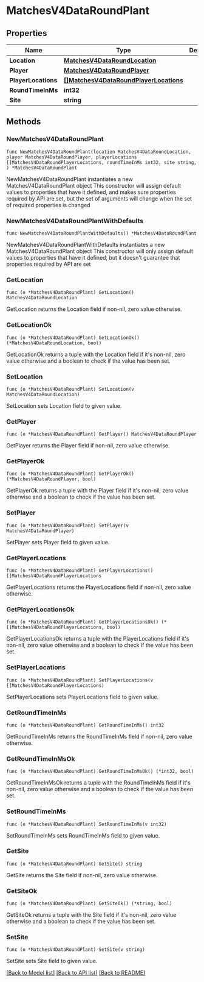 # MatchesV4DataRoundPlant

## Properties

Name | Type | Description | Notes
------------ | ------------- | ------------- | -------------
**Location** | [**MatchesV4DataRoundLocation**](MatchesV4DataRoundLocation.md) |  | 
**Player** | [**MatchesV4DataRoundPlayer**](MatchesV4DataRoundPlayer.md) |  | 
**PlayerLocations** | [**[]MatchesV4DataRoundPlayerLocations**](MatchesV4DataRoundPlayerLocations.md) |  | 
**RoundTimeInMs** | **int32** |  | 
**Site** | **string** |  | 

## Methods

### NewMatchesV4DataRoundPlant

`func NewMatchesV4DataRoundPlant(location MatchesV4DataRoundLocation, player MatchesV4DataRoundPlayer, playerLocations []MatchesV4DataRoundPlayerLocations, roundTimeInMs int32, site string, ) *MatchesV4DataRoundPlant`

NewMatchesV4DataRoundPlant instantiates a new MatchesV4DataRoundPlant object
This constructor will assign default values to properties that have it defined,
and makes sure properties required by API are set, but the set of arguments
will change when the set of required properties is changed

### NewMatchesV4DataRoundPlantWithDefaults

`func NewMatchesV4DataRoundPlantWithDefaults() *MatchesV4DataRoundPlant`

NewMatchesV4DataRoundPlantWithDefaults instantiates a new MatchesV4DataRoundPlant object
This constructor will only assign default values to properties that have it defined,
but it doesn't guarantee that properties required by API are set

### GetLocation

`func (o *MatchesV4DataRoundPlant) GetLocation() MatchesV4DataRoundLocation`

GetLocation returns the Location field if non-nil, zero value otherwise.

### GetLocationOk

`func (o *MatchesV4DataRoundPlant) GetLocationOk() (*MatchesV4DataRoundLocation, bool)`

GetLocationOk returns a tuple with the Location field if it's non-nil, zero value otherwise
and a boolean to check if the value has been set.

### SetLocation

`func (o *MatchesV4DataRoundPlant) SetLocation(v MatchesV4DataRoundLocation)`

SetLocation sets Location field to given value.


### GetPlayer

`func (o *MatchesV4DataRoundPlant) GetPlayer() MatchesV4DataRoundPlayer`

GetPlayer returns the Player field if non-nil, zero value otherwise.

### GetPlayerOk

`func (o *MatchesV4DataRoundPlant) GetPlayerOk() (*MatchesV4DataRoundPlayer, bool)`

GetPlayerOk returns a tuple with the Player field if it's non-nil, zero value otherwise
and a boolean to check if the value has been set.

### SetPlayer

`func (o *MatchesV4DataRoundPlant) SetPlayer(v MatchesV4DataRoundPlayer)`

SetPlayer sets Player field to given value.


### GetPlayerLocations

`func (o *MatchesV4DataRoundPlant) GetPlayerLocations() []MatchesV4DataRoundPlayerLocations`

GetPlayerLocations returns the PlayerLocations field if non-nil, zero value otherwise.

### GetPlayerLocationsOk

`func (o *MatchesV4DataRoundPlant) GetPlayerLocationsOk() (*[]MatchesV4DataRoundPlayerLocations, bool)`

GetPlayerLocationsOk returns a tuple with the PlayerLocations field if it's non-nil, zero value otherwise
and a boolean to check if the value has been set.

### SetPlayerLocations

`func (o *MatchesV4DataRoundPlant) SetPlayerLocations(v []MatchesV4DataRoundPlayerLocations)`

SetPlayerLocations sets PlayerLocations field to given value.


### GetRoundTimeInMs

`func (o *MatchesV4DataRoundPlant) GetRoundTimeInMs() int32`

GetRoundTimeInMs returns the RoundTimeInMs field if non-nil, zero value otherwise.

### GetRoundTimeInMsOk

`func (o *MatchesV4DataRoundPlant) GetRoundTimeInMsOk() (*int32, bool)`

GetRoundTimeInMsOk returns a tuple with the RoundTimeInMs field if it's non-nil, zero value otherwise
and a boolean to check if the value has been set.

### SetRoundTimeInMs

`func (o *MatchesV4DataRoundPlant) SetRoundTimeInMs(v int32)`

SetRoundTimeInMs sets RoundTimeInMs field to given value.


### GetSite

`func (o *MatchesV4DataRoundPlant) GetSite() string`

GetSite returns the Site field if non-nil, zero value otherwise.

### GetSiteOk

`func (o *MatchesV4DataRoundPlant) GetSiteOk() (*string, bool)`

GetSiteOk returns a tuple with the Site field if it's non-nil, zero value otherwise
and a boolean to check if the value has been set.

### SetSite

`func (o *MatchesV4DataRoundPlant) SetSite(v string)`

SetSite sets Site field to given value.



[[Back to Model list]](../README.md#documentation-for-models) [[Back to API list]](../README.md#documentation-for-api-endpoints) [[Back to README]](../README.md)


